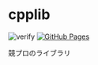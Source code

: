 # cpplib

![verify](https://github.com/morioprog/cpplib/workflows/verify/badge.svg?branch=master) [![GitHub Pages](https://img.shields.io/static/v1?label=GitHub+Pages&message=+&color=brightgreen&logo=github)](https://morioprog.github.io/cpplib/) 

競プロのライブラリ
